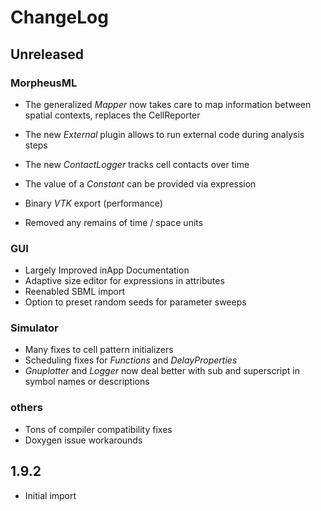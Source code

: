 # ChangeLog

## Unreleased

### MorpheusML
  * The generalized *Mapper* now takes care to map information between spatial contexts, replaces the CellReporter
  * The new *External* plugin allows to run external code during analysis steps
  * The new *ContactLogger* tracks cell contacts over time
  * The value of a *Constant* can be provided via expression
  * Binary *VTK* export (performance)

  * Removed any remains of time / space units

### GUI
  * Largely Improved inApp Documentation
  * Adaptive size editor for expressions in attributes
  * Reenabled SBML import
  * Option to preset random seeds for parameter sweeps

### Simulator
  * Many fixes to cell pattern initializers
  * Scheduling fixes for *Functions* and *DelayProperties*
  * *Gnuplotter* and *Logger* now deal better with sub and superscript in symbol names or descriptions


### others
  * Tons of compiler compatibility fixes
  * Doxygen issue workarounds
  
## 1.9.2 
  * Initial import

